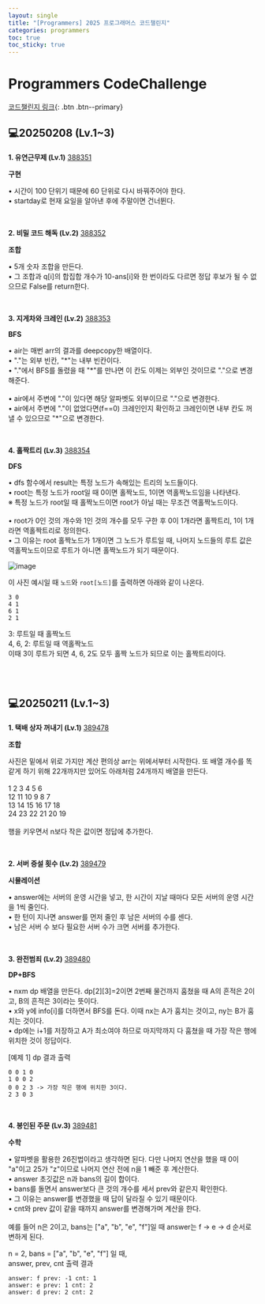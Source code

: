 ```yaml
---
layout: single
title: "[Programmers] 2025 프로그래머스 코드챌린지"
categories: programmers
toc: true
toc_sticky: true
---
```


# Programmers CodeChallenge

[코드챌린지 링크](https://career.programmers.co.kr/competitions/4079){: .btn .btn--primary}

## 💻20250208 (Lv.1~3)

**1\. 유연근무제 (Lv.1)**
[388351](https://school.programmers.co.kr/learn/courses/30/lessons/388351)

<div class="blue-box">
  <p>
    <b>구현</b>
    <div>• 시간이 100 단위기 때문에 60 단위로 다시 바꿔주어야 한다.</div>
    <div>• startday로 현재 요일을 알아낸 후에 주말이면 건너뛴다.</div>
  </p>
</div>

<script src="https://gist.github.com/chlwlstlf/d9299414a8ace9b6b361f89314f99702.js"></script>

<br>

**2\. 비밀 코드 해독 (Lv.2)**
[388352](https://school.programmers.co.kr/learn/courses/30/lessons/388352)

<div class="blue-box">
  <p>
    <b>조합</b>
    <div>• 5개 숫자 조합을 만든다.</div>
    <div>• 그 조합과 q[i]의 합집합 개수가 10-ans[i]와 한 번이라도 다르면 정답 후보가 될 수 없으므로 False를 return한다.</div>
  </p>
</div>

<script src="https://gist.github.com/chlwlstlf/e9ed2aacad184295b75c11abc54c265b.js"></script>

<br>

**3\. 지게차와 크레인 (Lv.2)**
[388353](https://school.programmers.co.kr/learn/courses/30/lessons/388353)

<div class="blue-box">
  <p>
    <b>BFS</b>
    <div>• air는 매번 arr의 결과를 deepcopy한 배열이다.</div>
    <div>• "."는 외부 빈칸, "*"는 내부 빈칸이다.</div>
    <div>• "."에서 BFS를 돌렸을 때 "*"를 만나면 이 칸도 이제는 외부인 것이므로 "."으로 변경해준다.</div>
    <br>
    <div>• air에서 주변에 "."이 있다면 해당 알파벳도 외부이므로 "."으로 변경한다.</div>
    <div>• air에서 주변에 "."이 없었다면(f==0) 크레인인지 확인하고 크레인이면 내부 칸도 꺼낼 수 있으므로 "*"으로 변경한다.</div>
  </p>
</div>

<script src="https://gist.github.com/chlwlstlf/618ee524297a2a4cb80cfa643bd56506.js"></script>

<br>

**4\. 홀짝트리 (Lv.3)**
[388354](https://school.programmers.co.kr/learn/courses/30/lessons/388354)

<div class="blue-box">
  <p>
    <b>DFS</b>
    <div>• dfs 함수에서 result는 특정 노드가 속해있는 트리의 노드들이다.</div>
    <div>• root는 특정 노드가 root일 때 0이면 홀짝노드, 1이면 역홀짝노드임을 나타낸다.</div>
    <div>※ 특정 노드가 root일 때 홀짝노드이면 root가 아닐 때는 무조건 역홀짝노드이다.</div>
    <br>
    <div>• root가 0인 것의 개수와 1인 것의 개수를 모두 구한 후 0이 1개라면 홀짝트리, 1이 1개라면 역홀짝트리로 정의한다.</div>
    <div>• 그 이유는 root 홀짝노드가 1개이면 그 노드가 루트일 때, 나머지 노드들의 루트 값은 역홀짝노드이므로 루트가 아니면 홀짝노드가 되기 때문이다.</div>
  </p>
</div>

![image](https://grepp-programmers.s3.ap-northeast-2.amazonaws.com/files/production/f97d7758-a479-40ae-8f88-d989a3d331be/%E1%84%86%E1%85%AE%E1%84%8C%E1%85%A6.drawio%20%287%29.png)

이 사진 예시일 때 `노드`와 `root[노드]`를 출력하면 아래와 같이 나온다.

```
3 0
4 1
6 1
2 1
```

3: 루트일 때 홀짝노드  
4, 6, 2: 루트일 때 역홀짝노드  
이때 3이 루트가 되면 4, 6, 2도 모두 홀짝 노드가 되므로 이는 홀짝트리이다.

<script src="https://gist.github.com/chlwlstlf/a5f2cd90a0b8930348351815a719e8bc.js"></script>

<br>
<br>

## 💻20250211 (Lv.1~3)

**1\. 택배 상자 꺼내기 (Lv.1)**
[389478](https://school.programmers.co.kr/learn/courses/30/lessons/389478)

<div class="blue-box">
  <p>
    <b>조합</b>
    <br>
    <img src="https://grepp-programmers.s3.ap-northeast-2.amazonaws.com/files/production/e06b4c0d-0ce6-4a2d-8ad4-ba20f9398145/ex1-1.png" alt="">
    <div>사진은 밑에서 위로 가지만 계산 편의상 arr는 위에서부터 시작한다. 또 배열 개수를 똑같게 하기 위해 22개까지만 있어도 아래처럼 24개까지 배열을 만든다.</div>
    <br>
    <div>1 2 3 4 5 6</div>
    <div>12 11 10 9 8 7</div>
    <div>13 14 15 16 17 18</div>
    <div>24 23 22 21 20 19</div>
    <br>
    <div>행을 키우면서 n보다 작은 값이면 정답에 추가한다.</div>
  </p>
</div>

<script src="https://gist.github.com/chlwlstlf/6bdcf0e6135c0e87e4da8164c9e834eb.js"></script>

<br>

**2\. 서버 증설 횟수 (Lv.2)**
[389479](https://school.programmers.co.kr/learn/courses/30/lessons/389479)

<div class="blue-box">
  <p>
    <b>시뮬레이션</b>
    <div>• answer에는 서버의 운영 시간을 넣고, 한 시간이 지날 때마다 모든 서버의 운영 시간을 1씩 줄인다.</div>
    <div>• 한 턴이 지나면 answer를 먼저 줄인 후 남은 서버의 수를 센다.</div>
    <div>• 남은 서버 수 보다 필요한 서버 수가 크면 서버를 추가한다.</div>
  </p>
</div>

<script src="https://gist.github.com/chlwlstlf/62446c6a54fec18ad586cc39d3ebdd61.js"></script>

<br>

**3\. 완전범죄 (Lv.2)**
[389480](https://school.programmers.co.kr/learn/courses/30/lessons/389480)

<div class="blue-box">
  <p>
    <b>DP+BFS</b>
    <div>• nxm dp 배열을 만든다. dp[2][3]=2이면 2번째 물건까지 훔쳤을 때 A의 흔적은 2이고, B의 흔적은 3이라는 뜻이다.</div>
    <div>• x와 y에 info[i]를 더하면서 BFS를 돈다. 이때 nx는 A가 훔치는 것이고, ny는 B가 훔치는 것이다.</div>
    <div>• dp에는 i+1를 저장하고 A가 최소여야 하므로 마지막까지 다 훔쳤을 때 가장 작은 행에 위치한 것이 정답이다.</div>
  </p>
</div>

[예제 1] dp 결과 출력

```
0 0 1 0
1 0 0 2
0 0 2 3 -> 가장 작은 행에 위치한 3이다.
2 3 0 3
```

<script src="https://gist.github.com/chlwlstlf/34bde80285c9820fee566093039941c1.js"></script>

<br>

**4\. 봉인된 주문 (Lv.3)**
[389481](https://school.programmers.co.kr/learn/courses/30/lessons/389481)

<div class="blue-box">
  <p>
    <b>수학</b>
    <div>• 알파벳을 활용한 26진법이라고 생각하면 된다. 다만 나머지 연산을 했을 때 0이 "a"이고 25가 "z"이므로 나머지 연산 전에 n을 1 빼준 후 계산한다.</div>
    <div>• answer 초깃값은 n과 bans의 길이 합이다.</div>
    <div>• bans를 돌면서 answer보다 큰 것의 개수를 세서 prev와 같은지 확인한다.</div>
    <div>• 그 이유는 answer를 변경했을 때 답이 달라질 수 있기 때문이다.</div>
    <div>• cnt와 prev 값이 같을 때까지 answer를 변경해가며 계산을 한다.</div>
    <br>
    <div>예를 들어 n은 2이고, bans는 ["a", "b", "e", "f"]일 때 answer는 f -> e -> d 순서로 변하게 된다.</div>
  </p>
</div>

n = 2, bans = ["a", "b", "e", "f"] 일 때,  
answer, prev, cnt 출력 결과

```
answer: f prev: -1 cnt: 1
answer: e prev: 1 cnt: 2
answer: d prev: 2 cnt: 2
```

<script src="https://gist.github.com/chlwlstlf/af5d197af3d85da88c0d138df0babcd6.js"></script>
